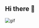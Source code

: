 ## Hi there 👋

<img scr="https://github.com/GWizard90/GWizard90/blob/main/180c52fb7998000d8dce2397575b3f262ce3987761bebb9b5d4f92b285e2487f.gif" alt="gif">
